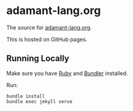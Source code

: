 # adamant-lang.org

The source for [adamant-lang.org](https://adamant-lang.org).

This is hosted on GitHub pages.

## Running Locally

Make sure you have [Ruby](https://www.ruby-lang.org) and [Bundler](https://bundler.io/) installed.

Run:

```
bundle install
bundle exec jekyll serve
```
